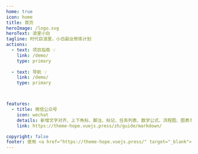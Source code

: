 ```yaml
---
home: true
icon: home
title: 首页
heroImage: /logo.svg
heroText: 浪里小白
tagline: 时代巨浪里，小白副业修炼计划
actions:
  - text: 项目指南 💡
    link: /demo/
    type: primary
    
  - text: 导航 💡
    link: /demo/
    type: primary



features:
  - title: 微信公众号
    icon: wechat
    details: 新增文字对齐、上下角标、脚注、标记、任务列表、数学公式、流程图、图表与幻灯片支持
    link: https://theme-hope.vuejs.press/zh/guide/markdown/

copyright: false
footer: 使用 <a href="https://theme-hope.vuejs.press/" target="_blank">VuePress Theme Hope</a> 主题 |  版权所有 © <a href="https://beian.miit.gov.cn/" target="_blank">粤ICP备2023002177号</a>   |  本网站由  <a href="https://www.upyun.com/?utm_source=lianmeng&utm_medium=referral"><span style="display:inline-block;width:35px"><img style="width:100%;" src="/upyun.png"></span></a>  提供CDN加速
---
```


